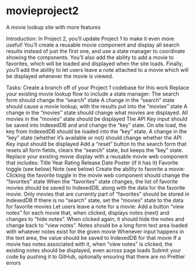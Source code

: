 # movieproject2
A movie lookup site with more features

Introduction:
In Project 2, you’ll update Project 1 to make it even more useful! You’ll create a reusable movie component and display all search results instead of just the first one, and use a state manager to coordinate showing the components. You’ll also add the ability to add a movie to favorites, which will be loaded and displayed when the site loads. Finally, you’ll add the ability to let users leave a note attached to a movie which will be displayed whenever the movie is viewed.

Tasks:
Create a branch off of your Project 1 codebase for this work
Replace your existing movie lookup flow to include a state manager:
The search form should change the “search” state
A change in the “search” state should cause a movie lookup, with the results put into the “movies” state
A change in the “movies” state should change what movies are displayed. All movies in the “movies” state should be displayed
The API Key input should be saved into IndexedDB and and change the “key” state. On site load, the key from IndexedDB should be loaded into the “key” state.
A change in the “key” state (whether it’s available or not) should change whether the API Key input should be displayed
Add a “reset” button to the search form that resets all form fields, clears the “search” state, but keeps the “key” state.
Replace your existing movie display with a reusable movie web component that includes:
Title
Year
Rating
Release Date
Poster (if it has it)
Favorite toggle (see below)
Note (see below)
Create the ability to favorite a movie:
Clicking the favorite toggle in the movie web component should change the “favorites” state
When the “favorites” state changes, the list of favorite movies should be saved to IndexedDB, along with the data for the favorite movie. Only movies that are currently part of “favorites” should be stored in IndexedDB
If there is no “search” state, set the “movies” state to the data for favorite movies
Let users leave a note for a movie:
Add a button “view notes” for each movie that, when clicked, displays notes (next) and changes to “hide notes”. When clicked again, it should hide the notes and change back to “view notes”.
Notes should be a long form text area loaded with whatever notes exist for the given movie
Whenever input happens in the text area, the value should be saved to IndexedDB for that movie
If a movie has notes associated with it, when “view notes” is clicked, the existing notes should be displayed, even across page loads
Submit your code by pushing it to GitHub, optionally ensuring that there are no Prettier errors
